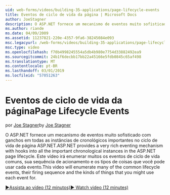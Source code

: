 ```yaml
---
uid: web-forms/videos/building-35-applications/page-lifecycle-events
title: Eventos de ciclo de vida da página | Microsoft Docs
author: JoeStagner
description: O ASP.NET fornece um mecanismo de eventos muito sofisticado com ganchos em todas as instâncias de cronológicos importantes no ciclo de vida de página ASP.NET. Este vídeo irá enum...
ms.author: riande
ms.date: 04/09/2009
ms.assetid: 11237821-220e-4357-9fa6-38245084e093
msc.legacyurl: /web-forms/videos/building-35-applications/page-lifecycle-events
msc.type: video
ms.openlocfilehash: f70b4998245554a5db4b980e7754d33882492ea9
ms.sourcegitcommit: 24b1f6decbb17bb22a45166e5fdb0845c65af498
ms.translationtype: MT
ms.contentlocale: pt-BR
ms.lasthandoff: 03/01/2019
ms.locfileid: "57051263"
---
```

<a name="page-lifecycle-events"></a><span data-ttu-id="165ca-104">Eventos de ciclo de vida da página</span><span class="sxs-lookup"><span data-stu-id="165ca-104">Page Lifecycle Events</span></span>
====================
<span data-ttu-id="165ca-105">por [Joe Stagner](https://github.com/JoeStagner)</span><span class="sxs-lookup"><span data-stu-id="165ca-105">by [Joe Stagner](https://github.com/JoeStagner)</span></span>

<span data-ttu-id="165ca-106">O ASP.NET fornece um mecanismo de eventos muito sofisticado com ganchos em todas as instâncias de cronológicos importantes no ciclo de vida de página ASP.NET.</span><span class="sxs-lookup"><span data-stu-id="165ca-106">ASP.NET provides a very rich eventing mechanism with hooks into all the important chronological instances in the ASP.NET page lifecycle.</span></span> <span data-ttu-id="165ca-107">Este vídeo irá enumerar muitos os eventos de ciclo de vida comuns, sua sequência de acionamento e os tipos de coisas que você pode usar cada evento.</span><span class="sxs-lookup"><span data-stu-id="165ca-107">This video will enumerate many of the common lifecycle events, their firing sequence and the kinds of things that you might use each event for.</span></span>

[<span data-ttu-id="165ca-108">&#9654;Assista ao vídeo (12 minutos)</span><span class="sxs-lookup"><span data-stu-id="165ca-108">&#9654; Watch video (12 minutes)</span></span>](https://channel9.msdn.com/Blogs/ASP-NET-Site-Videos/page-lifecycle-events)
